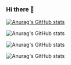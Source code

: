### Hi there 👋

<!--
**makocchan0509/makocchan0509** is a ✨ _special_ ✨ repository because its `README.md` (this file) appears on your GitHub profile.

Here are some ideas to get you started:

- 🔭 I’m currently working on ...
- 🌱 I’m currently learning ...
- 👯 I’m looking to collaborate on ...
- 🤔 I’m looking for help with ...
- 💬 Ask me about ...
- 📫 How to reach me: ...
- 😄 Pronouns: ...
- ⚡ Fun fact: ...
-->

[![Anurag's GitHub stats](https://github-readme-stats.vercel.app/api?username=makocchan0509)](https://github.com/anuraghazra/github-readme-stats)

![Anurag's GitHub stats](https://github-readme-stats.vercel.app/api?username=makocchan0509&count_private=true)

![Anurag's GitHub stats](https://github-readme-stats.vercel.app/api?username=makocchan0509&show_icons=true)

![Anurag's GitHub stats](https://github-readme-stats.vercel.app/api?username=makocchan0509&show_icons=true&theme=radical)
